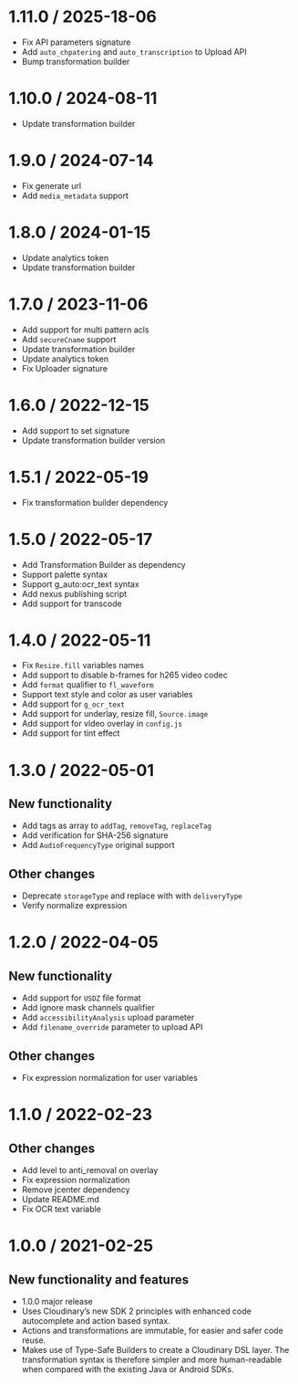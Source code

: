 1.11.0 / 2025-18-06
===================

* Fix API parameters signature 
* Add `auto_chpatering` and `auto_transcription` to Upload API
* Bump transformation builder

1.10.0 / 2024-08-11
===================

* Update transformation builder 

1.9.0 / 2024-07-14
==================

* Fix generate url 
* Add `media_metadata` support

1.8.0 / 2024-01-15
================

* Update analytics token
* Update transformation builder

1.7.0 / 2023-11-06
===============

* Add support for multi pattern acls
* Add `secureCname` support
* Update transformation builder
* Update analytics token
* Fix Uploader signature

1.6.0 / 2022-12-15
==================

* Add support to set signature
* Update transformation builder version

1.5.1 / 2022-05-19
==================

* Fix transformation builder dependency

1.5.0 / 2022-05-17
==================

* Add Transformation Builder as dependency
* Support palette syntax
* Support g_auto:ocr_text syntax
* Add nexus publishing script
* Add support for transcode


1.4.0 / 2022-05-11
==================

  * Fix `Resize.fill` variables names
  * Add support to disable b-frames for h265 video codec
  * Add `format` qualifier to `fl_waveform`
  * Support text style and color as user variables
  * Add support for `g_ocr_text`
  * Add support for underlay, resize fill, `Source.image`
  * Add support for video overlay in `config.js`
  * Add support for tint effect

1.3.0 / 2022-05-01
==================

New functionality
-----------------
  * Add tags as array to `addTag`, `removeTag`, `replaceTag`
  * Add verification for SHA-256 signature
  * Add `AudioFrequencyType` original support

Other changes
-------------
  * Deprecate `storageType` and replace with with `deliveryType`
  * Verify normalize expression

1.2.0 / 2022-04-05
==================

New functionality
-----------------
  * Add support for `USDZ` file format
  * Add ignore mask channels qualifier
  * Add `accessibilityAnalysis` upload parameter
  * Add `filename_override` parameter to upload API

Other changes
-------------
  * Fix expression normalization for user variables

1.1.0 / 2022-02-23
==================

Other changes
-------------
  * Add level to anti_removal on overlay
  * Fix expression normalization
  * Remove jcenter dependency
  * Update README.md
  * Fix OCR text variable

1.0.0 / 2021-02-25
==================

New functionality and features
------------------------------
 * 1.0.0 major release
 * Uses Cloudinary’s new SDK 2 principles with enhanced code autocomplete and action based syntax.
 * Actions and transformations are immutable, for easier and safer code reuse.
 * Makes use of Type-Safe Builders to create a Cloudinary DSL layer. The transformation syntax is therefore simpler and more human-readable when compared with the existing Java or Android SDKs.
